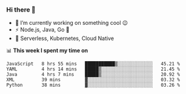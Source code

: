 ### Hi there 👋

<!--
**nodejh/nodejh** is a ✨ _special_ ✨ repository because its `README.md` (this file) appears on your GitHub profile.

Here are some ideas to get you started:

- 🔭 I’m currently working on ...
- 🌱 I’m currently learning ...
- 👯 I’m looking to collaborate on ...
- 🤔 I’m looking for help with ...
- 💬 Ask me about ...
- 📫 How to reach me: ...
- 😄 Pronouns: ...
- ⚡ Fun fact: ...
-->

- 🔭 I’m currently working on something cool :wink:
- ⚡ Node.js, Java, Go :thought_balloon:
- 🤖 Serverless, Kubernetes, Cloud Native

📊 **This week I spent my time on**

<!--START_SECTION:waka-->
```text
JavaScript   8 hrs 55 mins   ███████████▒░░░░░░░░░░░░░   45.21 % 
YAML         4 hrs 14 mins   █████▒░░░░░░░░░░░░░░░░░░░   21.45 % 
Java         4 hrs 7 mins    █████▒░░░░░░░░░░░░░░░░░░░   20.92 % 
XML          39 mins         ▓░░░░░░░░░░░░░░░░░░░░░░░░   03.32 % 
Python       38 mins         ▓░░░░░░░░░░░░░░░░░░░░░░░░   03.26 % 
```
<!--END_SECTION:waka-->


<!--
:traffic_light: **Visitors**

![visitors](https://visitor-badge.glitch.me/badge?page_id=nodejh.nodejh)
-->

